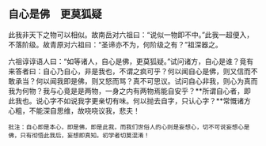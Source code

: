 ##  自心是佛　更莫狐疑

此我非天下之物可以相似。故南岳对六祖曰：“说似一物即不中。”此我一超便入，不落阶级。故青原对六祖曰：“圣谛亦不为，何阶级之有？”祖深器之。

六祖谆谆语人曰：“如等诸人，自心是佛，更莫狐疑。”试问诸方，自心是谁？竟有来答者曰：自心乃自心，非是我也，不谓之疯可乎？何以闻自心是佛，则又信而不敢承当？何以闻我即是佛，则又怒而骂？真不可思议。试问自心非我，则心为真而我为何物？我与心竟是是两物，一身之内有两物焉能自安乎？**所谓自心者，即此我也。说心字不如说我字更亲切有味。何以抛去自字，只认心字？**常慨诸方心粗，不能深自思维，故哓哓议我，悲夫！

```xu
批注：自心即是本心，即是佛，即是此我，而我们世俗人的心则是妄想心，切不可说妄想心是佛，只有彻悟此我后，妄想即真知。初学者切莫混淆！
```
